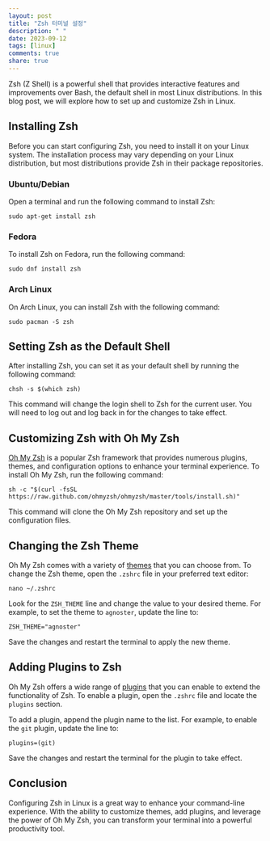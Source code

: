 ```yaml
---
layout: post
title: "Zsh 터미널 설정"
description: " "
date: 2023-09-12
tags: [linux]
comments: true
share: true
---
```


Zsh (Z Shell) is a powerful shell that provides interactive features and improvements over Bash, the default shell in most Linux distributions. In this blog post, we will explore how to set up and customize Zsh in Linux.

## Installing Zsh

Before you can start configuring Zsh, you need to install it on your Linux system. The installation process may vary depending on your Linux distribution, but most distributions provide Zsh in their package repositories. 

### Ubuntu/Debian

Open a terminal and run the following command to install Zsh:

```shell
sudo apt-get install zsh
```

### Fedora

To install Zsh on Fedora, run the following command:

```shell
sudo dnf install zsh
```

### Arch Linux

On Arch Linux, you can install Zsh with the following command:

```shell
sudo pacman -S zsh
```

## Setting Zsh as the Default Shell

After installing Zsh, you can set it as your default shell by running the following command:

```shell
chsh -s $(which zsh)
```

This command will change the login shell to Zsh for the current user. You will need to log out and log back in for the changes to take effect.

## Customizing Zsh with Oh My Zsh

[Oh My Zsh](https://ohmyz.sh/) is a popular Zsh framework that provides numerous plugins, themes, and configuration options to enhance your terminal experience. To install Oh My Zsh, run the following command:

```shell
sh -c "$(curl -fsSL https://raw.github.com/ohmyzsh/ohmyzsh/master/tools/install.sh)"
```

This command will clone the Oh My Zsh repository and set up the configuration files.

## Changing the Zsh Theme

Oh My Zsh comes with a variety of [themes](https://github.com/ohmyzsh/ohmyzsh/wiki/Themes) that you can choose from. To change the Zsh theme, open the `.zshrc` file in your preferred text editor:

```shell
nano ~/.zshrc
```

Look for the `ZSH_THEME` line and change the value to your desired theme. For example, to set the theme to `agnoster`, update the line to:

```
ZSH_THEME="agnoster"
```

Save the changes and restart the terminal to apply the new theme.

## Adding Plugins to Zsh

Oh My Zsh offers a wide range of [plugins](https://github.com/ohmyzsh/ohmyzsh/wiki/Plugins) that you can enable to extend the functionality of Zsh. To enable a plugin, open the `.zshrc` file and locate the `plugins` section. 

To add a plugin, append the plugin name to the list. For example, to enable the `git` plugin, update the line to:

```
plugins=(git)
```

Save the changes and restart the terminal for the plugin to take effect.

## Conclusion

Configuring Zsh in Linux is a great way to enhance your command-line experience. With the ability to customize themes, add plugins, and leverage the power of Oh My Zsh, you can transform your terminal into a powerful productivity tool.
